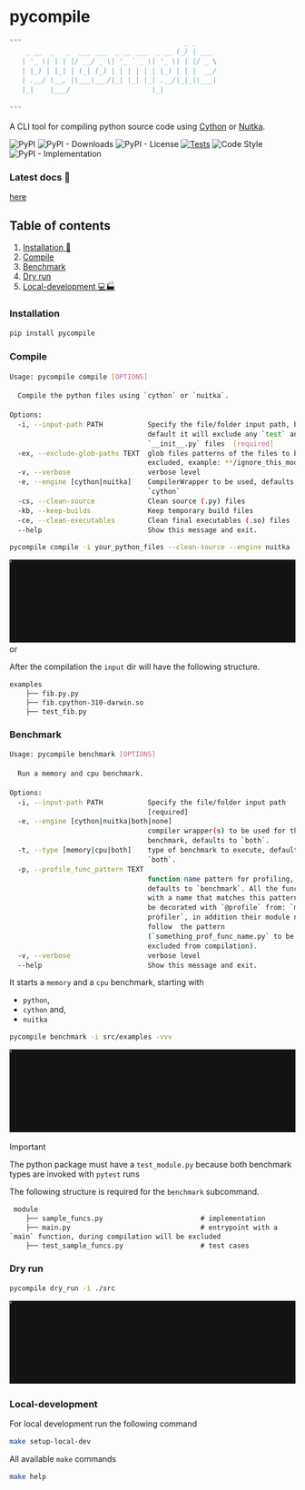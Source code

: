 # pycompile

```python
"""                                        _ _
    _ __  _   _  ___ ___  _ __ ___  _ __ (_) | ___
   | '_ \| | | |/ __/ _ \| '_ ` _ \| '_ \| | |/ _ \
   | |_) | |_| | (_| (_) | | | | | | |_) | | |  __/
   | .__/ \__, |\___\___/|_| |_| |_| .__/|_|_|\___|
   |_|    |___/                    |_|
   
"""
```
A CLI tool for compiling python source code using [Cython](https://cython.org/)  or
[Nuitka](https://nuitka.net/).

![PyPI](https://img.shields.io/pypi/v/pycompile)
![PyPI - Downloads](https://img.shields.io/pypi/dm/pycompile)
![PyPI - License](https://img.shields.io/pypi/l/pycompile)
[![Tests](https://github.com/iplitharas/pycompile/actions/workflows/test.yaml/badge.svg)](https://github.com/iplitharas/pycompile/actions/workflows/test.yaml)
![Code Style](https://img.shields.io/badge/code%20style-black-000000.svg)
![PyPI - Implementation](https://img.shields.io/pypi/implementation/pycompile)


### Latest docs 📝
[here](https://iplitharas.github.io/pycompile/)

## Table of contents
1. [Installation 🔨](#installation)
2. [Compile](#compile)
3. [Benchmark](#benchmark)
4. [Dry run](#dry-run)
5. [Local-development 💻🏭](#local-development)


### Installation 
```bash
pip install pycompile
```

### Compile

```bash
Usage: pycompile compile [OPTIONS]

  Compile the python files using `cython` or `nuitka`.

Options:
  -i, --input-path PATH           Specify the file/folder input path, by
                                  default it will exclude any `test` and
                                  `__init__.py` files  [required]
  -ex, --exclude-glob-paths TEXT  glob files patterns of the files to be
                                  excluded, example: **/ignore_this_module.py
  -v, --verbose                   verbose level
  -e, --engine [cython|nuitka]    CompilerWrapper to be used, defaults to:
                                  `cython`
  -cs, --clean-source             Clean source (.py) files
  -kb, --keep-builds              Keep temporary build files
  -ce, --clean-executables        Clean final executables (.so) files
  --help                          Show this message and exit.
```

```bash
pycompile compile -i your_python_files --clean-source --engine nuitka 
```

![cython_compile.gif](data/cython_compile.gif) or 

After the compilation the `input` dir will have the following structure.

```text
examples
    ├── fib.py.py                           
    ├── fib.cpython-310-darwin.so                      
    ├── test_fib.py                   
```

### Benchmark

```bash
Usage: pycompile benchmark [OPTIONS]

  Run a memory and cpu benchmark.

Options:
  -i, --input-path PATH           Specify the file/folder input path
                                  [required]
  -e, --engine [cython|nuitka|both|none]
                                  compiler wrapper(s) to be used for the
                                  benchmark, defaults to `both`.
  -t, --type [memory|cpu|both]    type of benchmark to execute, defaults to
                                  `both`.
  -p, --profile_func_pattern TEXT
                                  function name pattern for profiling,
                                  defaults to `benchmark`. All the functions
                                  with a name that matches this pattern will
                                  be decorated with `@profile` from: `memory-
                                  profiler`, in addition their module needs to
                                  follow  the pattern
                                  (`something_prof_func_name.py` to be
                                  excluded from compilation).
  -v, --verbose                   verbose level
  --help                          Show this message and exit.
```

It starts a `memory` and a `cpu` benchmark, starting with 
* `python`,
* `cython` and,
* `nuitka`


```bash
pycompile benchmark -i src/examples -vvv
```

![benchmark_cython_python.gif](data/benchmark_cython_python.gif)


> [!IMPORTANT]
> The python package must have a `test_module.py` because both benchmark types are invoked 
> with `pytest` runs


The following structure is required for the `benchmark` subcommand.

```text
 module
    ├── sample_funcs.py                        # implementation
    ├── main.py                                # entrypoint with a `main` function, during compilation will be excluded
    ├── test_sample_funcs.py                   # test cases
```


### Dry run

```bash
pycompile dry_run -i ./src
```

![dry_run.gif](data/dry_run.gif)


### Local-development
For local development run the following command

```bash
make setup-local-dev
```

All available `make` commands
```bash
make help
```



